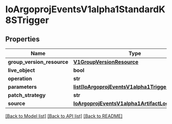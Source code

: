 # IoArgoprojEventsV1alpha1StandardK8STrigger

## Properties
Name | Type | Description | Notes
------------ | ------------- | ------------- | -------------
**group_version_resource** | [**V1GroupVersionResource**](V1GroupVersionResource.md) |  | [optional] 
**live_object** | **bool** |  | [optional] 
**operation** | **str** |  | [optional] 
**parameters** | [**list[IoArgoprojEventsV1alpha1TriggerParameter]**](IoArgoprojEventsV1alpha1TriggerParameter.md) |  | [optional] 
**patch_strategy** | **str** |  | [optional] 
**source** | [**IoArgoprojEventsV1alpha1ArtifactLocation**](IoArgoprojEventsV1alpha1ArtifactLocation.md) |  | [optional] 

[[Back to Model list]](../README.md#documentation-for-models) [[Back to API list]](../README.md#documentation-for-api-endpoints) [[Back to README]](../README.md)


